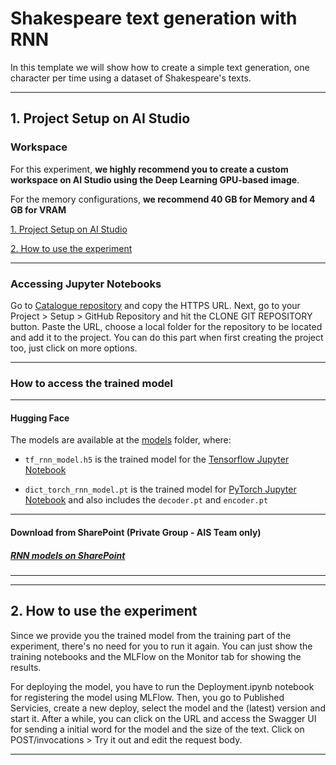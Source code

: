 # Shakespeare text generation with RNN

In this template we will show how to create a simple text generation, one character per time using a dataset of Shakespeare's texts.

 
 ---

 ## 1. Project Setup on AI Studio

 ### Workspace
 For this experiment, **we highly recommend you to create a custom workspace on AI Studio using the Deep Learning GPU-based image**. 


 For the memory configurations, **we recommend 40 GB for Memory and 4 GB for VRAM**

 
 [1. Project Setup on AI Studio](#1-project-setup-on-ai-studio)

 [2. How to use the experiment](#2-how-to-use-the-experiment)

---
 ### Accessing Jupyter Notebooks

Go to [Catalogue repository](https://github.com/HPInc/aistudio-samples) and copy the HTTPS URL. Next, go to your Project > Setup > GitHub Repository and hit the CLONE GIT REPOSITORY button. Paste the URL, choose a local folder for the repository to be located and add it to the project. You can do this part when first creating the project too, just click on more options.

 ---

 ### How to access the trained model
 ---
 #### Hugging Face

The models are available at the [models](models/) folder, where:

- `tf_rnn_model.h5` is the trained model for the [Tensorflow Jupyter Notebook](RNN_for_text_generation_TF.ipynb)

- `dict_torch_rnn_model.pt` is the trained model for [PyTorch Jupyter Notebook](RNN_for_text_generation_Torch.ipynb) and also includes the `decoder.pt` and `encoder.pt`


---
#### Download from SharePoint (Private Group - AIS Team only)

##### [RNN models on SharePoint](https://hp.sharepoint.com/:f:/r/teams/HPDataSciencePlatform/Shared%20Documents/QA/%5BiUAT%5D%20Data%20sources/Models/RNNs?csf=1&web=1&e=1hgHAx)
---

---

 ## 2. How to use the experiment

Since we provide you the trained model from the training part of the experiment, there's no need for you to run it again. You can just show the training notebooks and the MLFlow on the Monitor tab for showing the results.

For deploying the model, you have to run the Deployment.ipynb notebook for registering the model using MLFlow. Then, you go to Published Servicies, create a new deploy, select the model and the (latest) version and start it. After a while, you can click on the URL and access the Swagger UI for sending a initial word for the model and the size of the text. Click on POST/invocations > Try it out and edit the request body. 

---